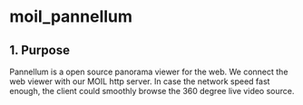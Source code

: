 # moil_pannellum

## 1. Purpose

Pannellum is a open source panorama viewer for the web. We connect the web viewer with our MOIL http server. In case the network speed fast enough, the client could smoothly browse the 360 degree live video source.      

